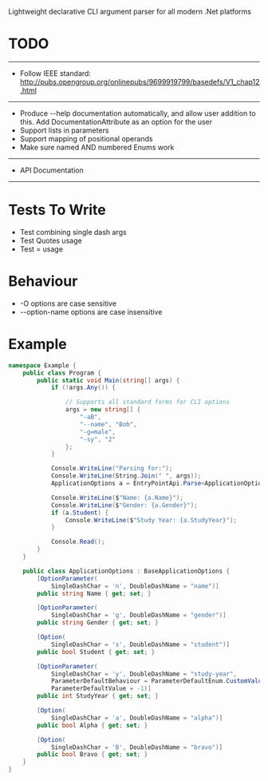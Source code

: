 Lightweight declarative CLI argument parser for all modern .Net platforms

# TODO

---
* Follow IEEE standard: http://pubs.opengroup.org/onlinepubs/9699919799/basedefs/V1_chap12.html

---
* Produce --help documentation automatically, and allow user addition to this. Add DocumentationAttribute as an option for the user
* Support lists in parameters
* Support mapping of positional operands
* Make sure named AND numbered Enums work

---
* API Documentation

---

# Tests To Write

* Test combining single dash args
* Test Quotes usage
* Test = usage

# Behaviour

* -O options are case sensitive
* --option-name options are case insensitive

# Example

```C#
namespace Example {
    public class Program {
        public static void Main(string[] args) {
            if (!args.Any()) {

                // Supports all standard forms for CLI options
                args = new string[] {
                    "-aB",
                    "--name", "Bob",
                    "-g=male",
                    "-sy", "2" 
                };
            }

            Console.WriteLine("Parsing for:");
            Console.WriteLine(String.Join(" ", args));
            ApplicationOptions a = EntryPointApi.Parse<ApplicationOptions>(args);

            Console.WriteLine($"Name: {a.Name}");
            Console.WriteLine($"Gender: {a.Gender}");
            if (a.Student) {
                Console.WriteLine($"Study Year: {a.StudyYear}");
            }

            Console.Read();
        }
    }

    public class ApplicationOptions : BaseApplicationOptions {
        [OptionParameter(
            SingleDashChar = 'n', DoubleDashName = "name")]
        public string Name { get; set; }

        [OptionParameter(
            SingleDashChar = 'g', DoubleDashName = "gender")]
        public string Gender { get; set; }

        [Option(
            SingleDashChar = 's', DoubleDashName = "student")]
        public bool Student { get; set; }

        [OptionParameter(
            SingleDashChar = 'y', DoubleDashName = "study-year",
            ParameterDefaultBehaviour = ParameterDefaultEnum.CustomValue,
            ParameterDefaultValue = -1)]
        public int StudyYear { get; set; }

        [Option(
            SingleDashChar = 'a', DoubleDashName = "alpha")]
        public bool Alpha { get; set; }

        [Option(
            SingleDashChar = 'B', DoubleDashName = "bravo")]
        public bool Bravo { get; set; }
    }
}
```
